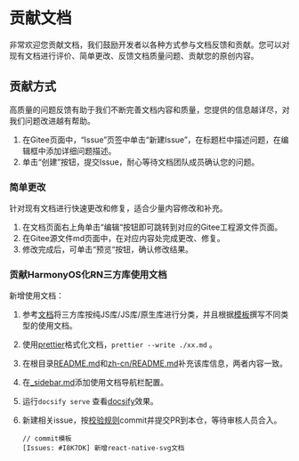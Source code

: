 # 贡献文档

非常欢迎您贡献文档，我们鼓励开发者以各种方式参与文档反馈和贡献。您可以对现有文档进行评价、简单更改、反馈文档质量问题、贡献您的原创内容。

## 贡献方式

高质量的问题反馈有助于我们不断完善文档内容和质量，您提供的信息越详尽，对我们问题改进越有帮助。

1. 在Gitee页面中，“Issue”页签中单击“新建Issue”，在标题栏中描述问题，在编辑框中添加详细问题描述。
2. 单击“创建”按钮，提交Issue，耐心等待文档团队成员确认您的问题。

### 简单更改

针对现有文档进行快速更改和修复，适合少量内容修改和补充。

1. 在文档页面右上角单击“编辑“按钮即可跳转到对应的Gitee工程源文件页面。
2. 在Gitee源文件md页面中，在对应内容处完成更改、修复。
3. 修改完成后，可单击“预览“按钮，确认修改结果。

### 贡献HarmonyOS化RN三方库使用文档

新增使用文档：

1. 参考[文档](https://react-native-oh-library.gitee.io/docs/#/zh-cn/third-party?id=%e4%b8%89%e6%96%b9%e5%ba%93%e5%88%86%e7%b1%bb)将三方库按纯JS库/JS库/原生库进行分类，并且根据[模板](./model.md)撰写不同类型的使用文档。

2. 使用[prettier](https://github.com/prettier/prettier)格式化文档，`prettier --write ./xx.md` 。

3. 在根目录[README.md](../README.md)和[zh-cn/README.md](./README.md)补充该库信息，两者内容一致。

4. 在[\_sidebar.md](../_sidebar.md)添加使用文档导航栏配置。

5. 运行`docsify serve` 查看[docsify](https://docsify.js.org/#/quickstart)效果。

6. 新建相关issue，按[校验规则](https://gitee.com/react-native-oh-library/usage-docs/push_config)commit并提交PR到本仓，等待审核人员合入。

   ```
   // commit模板
   [Issues: #I8K7DK] 新增react-native-svg文档
   ```
